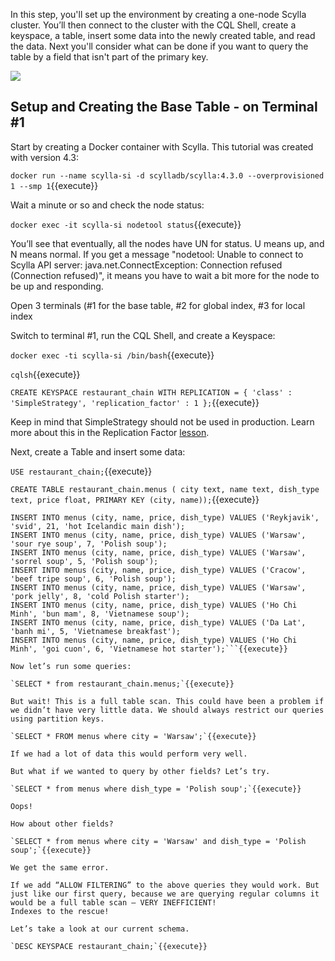 
In this step, you'll set up the environment by creating a one-node Scylla cluster. You’ll then connect to the cluster with the CQL Shell, create a keyspace, a table, insert some data into the newly created table, and read the data. Next you'll consider what can be done if you want to query the table by a field that isn't part of the primary key. 

![](https://university.scylladb.com/800x400-blog-allow-filtering/)

## Setup and Creating the Base Table - on Terminal #1

Start by creating a Docker container with Scylla. This tutorial was created with version 4.3:

`docker run --name scylla-si -d scylladb/scylla:4.3.0 --overprovisioned 1 --smp 1`{{execute}}

Wait a minute or so and check the node status:

`docker exec -it scylla-si nodetool status`{{execute}}

You’ll see that eventually, all the nodes have UN for status. U means up, and N means normal. If you get a message "nodetool: Unable to connect to Scylla API server: java.net.ConnectException: Connection refused (Connection refused)", it means you have to wait a bit more for the node to be up and responding. 

Open 3 terminals (#1 for the base table, #2 for global index, #3 for local index

Switch to terminal #1, run the CQL Shell, and create a Keyspace:

`docker exec -ti scylla-si /bin/bash`{{execute}}

`cqlsh`{{execute}}

`CREATE KEYSPACE restaurant_chain WITH REPLICATION = { 'class' : 'SimpleStrategy', 'replication_factor' : 1 };`{{execute}}

Keep in mind that SimpleStrategy should not be used in production. Learn more about this in the Replication Factor [lesson](https://university.scylladb.com/courses/scylla-essentials-overview/lessons/architecture/topic/replication-strategy/).

Next, create a Table and insert some data:

`USE restaurant_chain;`{{execute}}

`CREATE TABLE restaurant_chain.menus (
city text,
name text,
dish_type text,
price float,
PRIMARY KEY (city, name));`{{execute}}

```INSERT INTO menus (city, name, price, dish_type) VALUES ('Reykjavik', 'hakarl', 16, 'cold Icelandic starter');
INSERT INTO menus (city, name, price, dish_type) VALUES ('Reykjavik', 'svid', 21, 'hot Icelandic main dish');
INSERT INTO menus (city, name, price, dish_type) VALUES ('Warsaw', 'sour rye soup', 7, 'Polish soup');
INSERT INTO menus (city, name, price, dish_type) VALUES ('Warsaw', 'sorrel soup', 5, 'Polish soup');
INSERT INTO menus (city, name, price, dish_type) VALUES ('Cracow', 'beef tripe soup', 6, 'Polish soup');
INSERT INTO menus (city, name, price, dish_type) VALUES ('Warsaw', 'pork jelly', 8, 'cold Polish starter');
INSERT INTO menus (city, name, price, dish_type) VALUES ('Ho Chi Minh', 'bun mam', 8, 'Vietnamese soup');
INSERT INTO menus (city, name, price, dish_type) VALUES ('Da Lat', 'banh mi', 5, 'Vietnamese breakfast');
INSERT INTO menus (city, name, price, dish_type) VALUES ('Ho Chi Minh', 'goi cuon', 6, 'Vietnamese hot starter');```{{execute}}

Now let’s run some queries:

`SELECT * from restaurant_chain.menus;`{{execute}}

But wait! This is a full table scan. This could have been a problem if we didn’t have very little data. We should always restrict our queries using partition keys.

`SELECT * FROM menus where city = 'Warsaw';`{{execute}}

If we had a lot of data this would perform very well.

But what if we wanted to query by other fields? Let’s try.

`SELECT * from menus where dish_type = 'Polish soup';`{{execute}}

Oops!

How about other fields?

`SELECT * from menus where city = 'Warsaw' and dish_type = 'Polish soup';`{{execute}}

We get the same error.

If we add “ALLOW FILTERING” to the above queries they would work. But just like our first query, because we are querying regular columns it would be a full table scan – VERY INEFFICIENT!
Indexes to the rescue!

Let’s take a look at our current schema.

`DESC KEYSPACE restaurant_chain;`{{execute}}








